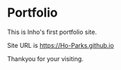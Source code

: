 # Portfolio

This is Inho's first portfolio site.

Site URL is https://Ho-Parks.github.io

Thankyou for your visiting.